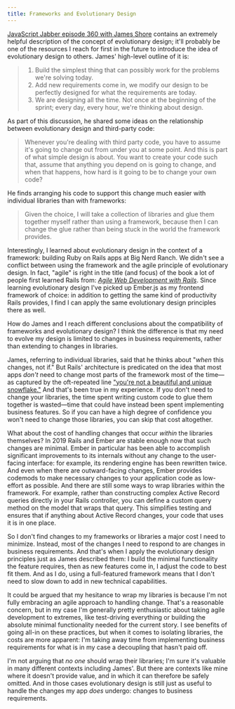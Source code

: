 ```yaml
---
title: Frameworks and Evolutionary Design
---
```


[JavaScript Jabber episode 360 with James Shore](https://devchat.tv/js-jabber/jsj-360-evolutionary-design-with-james-shore/) contains an extremely helpful description of the concept of evolutionary design; it'll probably be one of the resources I reach for first in the future to introduce the idea of evolutionary design to others. James' high-level outline of it is:

> 1. Build the simplest thing that can possibly work for the problems we're solving today.
> 2. Add new requirements come in, we modify our design to be perfectly designed for what the requirements are today.
> 3. We are designing all the time. Not once at the beginning of the sprint; every day, every hour, we're thinking about design.

As part of this discussion, he shared some ideas on the relationship between evolutionary design and third-party code:

> Whenever you're dealing with third party code, you have to assume it's going to change out from under you at some point. And this is part of what simple design is about. You want to create your code such that, assume that anything you depend on is going to change, and when that happens, how hard is it going to be to change your own code?

He finds arranging his code to support this change much easier with individual libraries than with frameworks:

> Given the choice, I will take a collection of libraries and glue them together myself rather than using a framework, because then I can change the glue rather than being stuck in the world the framework provides.

Interestingly, I learned about evolutionary design in the context of a framework: building Ruby on Rails apps at Big Nerd Ranch. We didn't see a conflict between using the framework and the agile principle of evolutionary design. In fact, "agile" is right in the title (and focus) of the book a lot of people first learned Rails from: [_Agile Web Development with Rails_](https://pragprog.com/book/rails6/agile-web-development-with-rails-6). Since learning evolutionary design I've picked up Ember.js as my frontend framework of choice: in addition to getting the same kind of productivity Rails provides, I find I can apply the same evolutionary design principles there as well.

How do James and I reach different conclusions about the compatibility of frameworks and evolutionary design? I think the difference is that my need to evolve my design is limited to changes in business requirements, rather than extending to changes in libraries.

James, referring to individual libraries, said that he thinks about "*when* this changes, not if." But Rails' architecture is predicated on the idea that most apps *don't* need to change most parts of the framework most of the time—as captured by the oft-repeated line ["you're not a beautiful and unique snowflake."](https://rubyonrails.org/doctrine/#convention-over-configuration) And that's been true in my experience. If you don't need to change your libraries, the time spent writing custom code to glue them together is wasted—time that could have instead been spent implementing business features. So if you can have a high degree of confidence you won't need to change those libraries, you can skip that cost altogether.

What about the cost of handling changes that occur *within* the libraries themselves? In 2019 Rails and Ember are stable enough now that such changes are minimal. Ember in particular has been able to accomplish significant improvements to its internals without any change to the user-facing interface: for example, its rendering engine has been rewritten twice. And even when there are outward-facing changes, Ember provides codemods to make necessary changes to your application code as low-effort as possible. And there are still some ways to wrap libraries within the framework. For example, rather than constructing complex Active Record queries directly in your Rails controller, you can define a custom query method on the model that wraps that query. This simplifies testing and ensures that if anything about Active Record changes, your code that uses it is in one place.

So I don't find changes to my frameworks or libraries a major cost I need to minimize. Instead, most of the changes I need to respond to are changes in business requirements. And that's when I apply the evolutionary design principles just as James described them: I build the minimal functionality the feature requires, then as new features come in, I adjust the code to best fit them. And as I do, using a full-featured framework means that I don't need to slow down to add in new technical capabilities.

It could be argued that my hesitance to wrap my libraries is because I'm not fully embracing an agile approach to handling change. That's a reasonable concern, but in my case I'm generally pretty enthusiastic about taking agile development to extremes, like test-driving everything or building the absolute minimal functionality needed for the current story. I see benefits of going all-in on these practices, but when it comes to isolating libraries, the costs are more apparent: I'm taking away time from implementing business requirements for what is in my case a decoupling that hasn't paid off.

I'm not arguing that *no one* should wrap their libraries; I'm sure it's valuable in many different contexts including James'. But there are contexts like mine where it doesn't provide value, and in which it can therefore be safely omitted. And in those cases evolutionary design is still just as useful to handle the changes my app *does* undergo: changes to business requirements.
